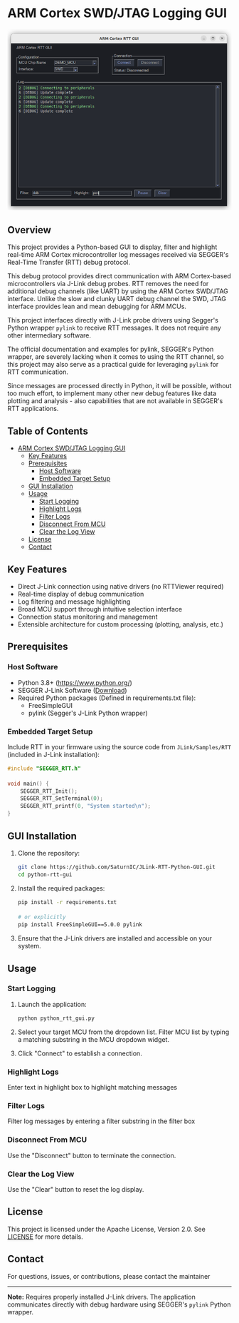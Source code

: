 # ARM Cortex SWD/JTAG Logging GUI

![RTT GUI Screenshot](./docs/arm_cortex_rtt_gui_wt.png)

## Overview

This project provides a Python-based GUI to display, filter and highlight real-time ARM Cortex microcontroller log messages
received via SEGGER's Real-Time Transfer (RTT) debug protocol.

This debug protocol provides direct communication with ARM Cortex-based microcontrollers via J-Link debug probes.
RTT removes the need for additional debug channels (like UART) by using the ARM Cortex SWD/JTAG interface.
Unlike the slow and clunky UART debug channel the SWD, JTAG interface provides lean and mean debugging for ARM MCUs.

This project interfaces directly with J-Link probe drivers using Segger's Python wrapper `pylink`
to receive RTT messages. It does not require any other intermediary software.

The official documentation and examples for pylink, SEGGER's Python wrapper,
are severely lacking when it comes to using the RTT channel,
so this project may also serve as a practical guide for leveraging `pylink` for RTT communication.

Since messages are processed directly in Python,
it will be possible, without too much effort, to implement many other new debug features like
data plotting and analysis - also capabilities that are not available in SEGGER's RTT applications.

## Table of Contents
- [ARM Cortex SWD/JTAG Logging GUI](#arm-cortex-swd/jtag-logging-gui)
  - [Key Features](#key-features)
  - [Prerequisites](#prerequisites)
    - [Host Software](#host-software)
    - [Embedded Target Setup](#embedded-target-setup)
  - [GUI Installation](#gui-installation)
  - [Usage](#usage)
    - [Start Logging](#start-logging)
    - [Highlight Logs](#highlight-logs)
    - [Filter Logs](#filter-logs)
    - [Disconnect From MCU](#disconnect-from-mcu)
    - [Clear the Log View](#clear-the-log-view)
  - [License](#license)
  - [Contact](#contact)


## Key Features
- Direct J-Link connection using native drivers (no RTTViewer required)
- Real-time display of debug communication
- Log filtering and message highlighting
- Broad MCU support through intuitive selection interface
- Connection status monitoring and management
- Extensible architecture for custom processing (plotting, analysis, etc.)

## Prerequisites

### Host Software
- Python 3.8+ (https://www.python.org/)
- SEGGER J-Link Software ([Download](https://www.segger.com/downloads/jlink))
- Required Python packages (Defined in requirements.txt file):
  - FreeSimpleGUI
  - pylink (Segger's J-Link Python wrapper)

### Embedded Target Setup
Include RTT in your firmware using the source code from `JLink/Samples/RTT` (included in J-Link installation):
```c
#include "SEGGER_RTT.h"

void main() {
    SEGGER_RTT_Init();
    SEGGER_RTT_SetTerminal(0);
    SEGGER_RTT_printf(0, "System started\n");
}
```

## GUI Installation

1. Clone the repository:
   ```bash
   git clone https://github.com/SaturnIC/JLink-RTT-Python-GUI.git
   cd python-rtt-gui
   ```
2. Install the required packages:
   ```bash
   pip install -r requirements.txt

   # or explicitly
   pip install FreeSimpleGUI==5.0.0 pylink
   ```
3. Ensure that the J-Link drivers are installed and accessible on your system.

## Usage

### Start Logging
1. Launch the application:
   ```bash
   python python_rtt_gui.py
   ```

2. Select your target MCU from the dropdown list.
   Filter MCU list by typing a matching substring in the MCU dropdown widget.

3. Click "Connect" to establish a connection.

### Highlight Logs
Enter text in highlight box to highlight matching messages

### Filter Logs
Filter log messages by entering a filter substring in the filter box

### Disconnect From MCU
Use the "Disconnect" button to terminate the connection.

### Clear the Log View
Use the "Clear" button to reset the log display.


## License

This project is licensed under the Apache License, Version 2.0. See [LICENSE](LICENSE) for more details.

## Contact

For questions, issues, or contributions, please contact the maintainer

---

**Note:** Requires properly installed J-Link drivers. The application communicates directly with debug hardware using SEGGER's `pylink` Python wrapper.